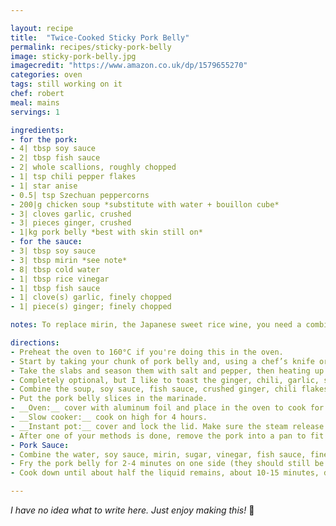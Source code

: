 ```yaml
---

layout: recipe
title:  "Twice-Cooked Sticky Pork Belly"
permalink: recipes/sticky-pork-belly
image: sticky-pork-belly.jpg
imagecredit: "https://www.amazon.co.uk/dp/1579655270"
categories: oven
tags: still working on it
chef: robert
meal: mains
servings: 1

ingredients:
- for the pork:
- 4| tbsp soy sauce
- 2| tbsp fish sauce
- 2| whole scallions, roughly chopped
- 1| tsp chili pepper flakes
- 1| star anise
- 0.5| tsp Szechuan peppercorns
- 200|g chicken soup *substitute with water + bouillon cube*
- 3| cloves garlic, crushed
- 3| pieces ginger, crushed
- 1|kg pork belly *best with skin still on*
- for the sauce:
- 3| tbsp soy sauce
- 3| tbsp mirin *see note*
- 8| tbsp cold water
- 1| tbsp rice vinegar
- 1| tbsp fish sauce
- 1| clove(s) garlic, finely chopped
- 1| piece(s) ginger; finely chopped

notes: To replace mirin, the Japanese sweet rice wine, you need a combination of acidic and sweet flavors. Add between 1 and 2 tablespoons of sugar to 1/2 cup of white wine, vermouth, or dry sherry for an equivalent of 1/2 cup of mirin.

directions:
- Preheat the oven to 160°C if you're doing this in the oven.
- Start by taking your chunk of pork belly and, using a chef’s knife or the equivalent, slice it into 2cm-thick slices as evenly as you can. Use long even strokes and don’t press down on the knife—allow the edge to do the work for you -- this may take slightly longer, but the cuts will be much more even. Then, cut them into 10cm slabs (this way you'll have one full slab in your bun).
- Take the slabs and season them with salt and pepper, then heating up a pan on high heat with some oil and giving them some color on each side. No need to cook them completely, as we're just building flavor now.
- Completely optional, but I like to toast the ginger, chili, garlic, star anise, and peppercorns in a pot just before the next step. 
- Combine the soup, soy sauce, fish sauce, crushed ginger, chili flakes, Szechuan peppercorns, star anise, scallions, and crushed garlic directly in the pot/pan you're going to use.
- Put the pork belly slices in the marinade.
- __Oven:__ cover with aluminum foil and place in the oven to cook for 2 hours. 
- __Slow cooker:__ cook on high for 4 hours.
- __Instant pot:__ cover and lock the lid. Make sure the steam release handle points at 'sealing' and not 'venting'. Press the 'Keep Warm/Cancel' button on the Instant Pot to stop cooking. Press the “Manual” button to switch to the pressure cooking mode. Change the cooking time to 35 minutes. If you’re using a stove-top pressure cooker like I do, cook on high heat until high pressure is reached. Then reduce the heat to low to maintain high pressure for about 30 minutes.
- After one of your methods is done, remove the pork into a pan to fit them all, and strain the reserve broth into a separate bowl. We will be using this soon.
- Pork Sauce:
- Combine the water, soy sauce, mirin, sugar, vinegar, fish sauce, finely chopped ginger, and finely chopped garlic in a different bowl and whisk until the sugar is dissolved. Add to the aforementioned broth.
- Fry the pork belly for 2-4 minutes on one side (they should still be moist enough from the broth so no oil needed). Pour the marinade over pork belly and use the pan to get it in all nooks and crannies. As the pork should be very tender right now, using a fork or tongs to move it around would break it. 
- Cook down until about half the liquid remains, about 10-15 minutes, depending on your stove. Serve hot or cold on buns or hot dog buns.

---
```


*I have no idea what to write here. Just enjoy making this!* 🔪